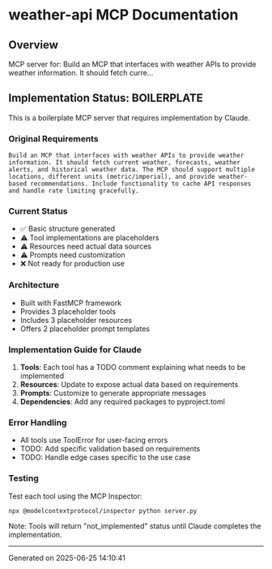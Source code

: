 # weather-api MCP Documentation

## Overview
MCP server for: Build an MCP that interfaces with weather APIs to provide weather information. It should fetch curre...

## Implementation Status: BOILERPLATE

This is a boilerplate MCP server that requires implementation by Claude.

### Original Requirements
```
Build an MCP that interfaces with weather APIs to provide weather information. It should fetch current weather, forecasts, weather alerts, and historical weather data. The MCP should support multiple locations, different units (metric/imperial), and provide weather-based recommendations. Include functionality to cache API responses and handle rate limiting gracefully.
```

### Current Status
- ✅ Basic structure generated
- ⚠️  Tool implementations are placeholders
- ⚠️  Resources need actual data sources
- ⚠️  Prompts need customization
- ❌ Not ready for production use

### Architecture
- Built with FastMCP framework
- Provides 3 placeholder tools
- Includes 3 placeholder resources
- Offers 2 placeholder prompt templates

### Implementation Guide for Claude

1. **Tools**: Each tool has a TODO comment explaining what needs to be implemented
2. **Resources**: Update to expose actual data based on requirements
3. **Prompts**: Customize to generate appropriate messages
4. **Dependencies**: Add any required packages to pyproject.toml

### Error Handling
- All tools use ToolError for user-facing errors
- TODO: Add specific validation based on requirements
- TODO: Handle edge cases specific to the use case

### Testing
Test each tool using the MCP Inspector:
```bash
npx @modelcontextprotocol/inspector python server.py
```

Note: Tools will return "not_implemented" status until Claude completes the implementation.

---
Generated on 2025-06-25 14:10:41
